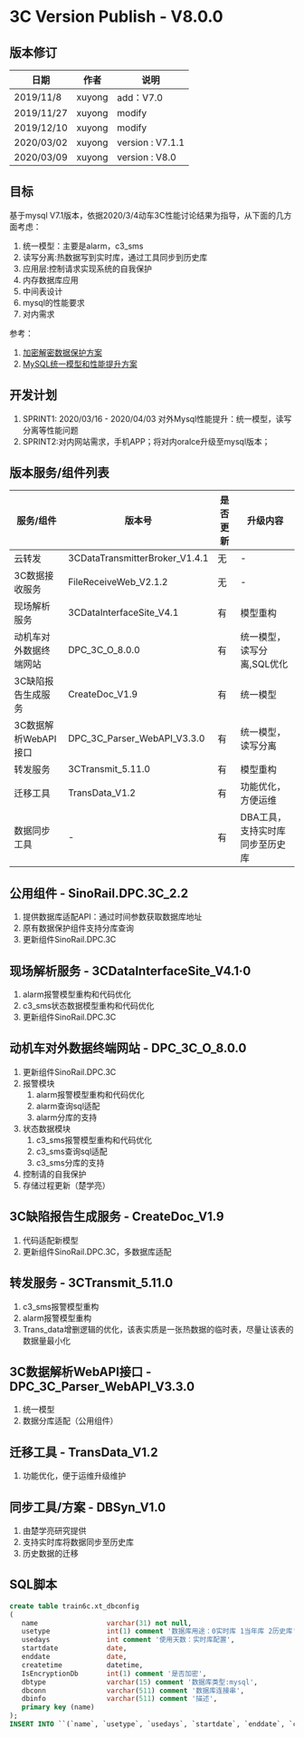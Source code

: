 3C Version Publish - V8.0.0
=================
  
版本修订
-----------------------------------

日期 | 作者 |  说明
-|-|-
2019/11/8|xuyong| add：V7.0
2019/11/27|xuyong| modify
2019/12/10|xuyong| modify
2020/03/02|xuyong| version : V7.1.1
2020/03/09|xuyong| version : V8.0

目标
-----------------------------------

基于mysql V7.1版本，依据2020/3/4动车3C性能讨论结果为指导，从下面的几方面考虑：

1. 统一模型：主要是alarm，c3_sms
2. 读写分离:热数据写到实时库，通过工具同步到历史库
3. 应用层:控制请求实现系统的自我保护
4. 内存数据库应用
5. 中间表设计
6. mysql的性能要求
7. 对内需求

参考：

1. [加密解密数据保护方案](../OutNext/数据安全加密和解密详细设计.md)  
2. [MySQL统一模型和性能提升方案](../OutNext/MySQL统一模型解决方案.md)  

开发计划
-----------------------------------

1. SPRINT1: 2020/03/16 - 2020/04/03 对外Mysql性能提升：统一模型，读写分离等性能问题
2. SPRINT2:对内网站需求，手机APP；将对内oralce升级至mysql版本；

版本服务/组件列表
-----------------------------------
  
服务/组件 | 版本号 |  是否更新 |升级内容
-|-|-|-
 云转发| 3CDataTransmitterBroker_V1.4.1 | 无 |-
 3C数据接收服务| FileReceiveWeb_V2.1.2 | 无 |-
 现场解析服务| 3CDataInterfaceSite_V4.1 | 有 |模型重构
 动机车对外数据终端网站| DPC_3C_O_8.0.0 | 有 |统一模型，读写分离,SQL优化
 3C缺陷报告生成服务| CreateDoc_V1.9 | 有 |统一模型
 3C数据解析WebAPI接口| DPC_3C_Parser_WebAPI_V3.3.0 | 有|统一模型，读写分离
 转发服务| 3CTransmit_5.11.0 | 有 |模型重构
 迁移工具| TransData_V1.2 | 有 |功能优化，方便运维
 数据同步工具| - | 有 |DBA工具，支持实时库同步至历史库

公用组件 - SinoRail.DPC.3C_2.2
-----------------------------------

1. 提供数据库适配API：通过时间参数获取数据库地址
2. 原有数据保护组件支持分库查询
3. 更新组件SinoRail.DPC.3C

现场解析服务 - 3CDataInterfaceSite_V4.1·0
-----------------------------------

1. alarm报警模型重构和代码优化
2. c3_sms状态数据模型重构和代码优化
3. 更新组件SinoRail.DPC.3C

动机车对外数据终端网站 - DPC_3C_O_8.0.0
-----------------------------------

1. 更新组件SinoRail.DPC.3C
2. 报警模块
    1. alarm报警模型重构和代码优化
    2. alarm查询sql适配
    3. alarm分库的支持
3. 状态数据模块
    1. c3_sms报警模型重构和代码优化
    2. c3_sms查询sql适配
    3. c3_sms分库的支持
4. 控制请的自我保护
5. 存储过程更新（楚学亮）

3C缺陷报告生成服务 - CreateDoc_V1.9
-----------------------------------

1. 代码适配新模型
2. 更新组件SinoRail.DPC.3C，多数据库适配

转发服务 - 3CTransmit_5.11.0
-----------------------------------

1. c3_sms报警模型重构
2. alarm报警模型重构
3. Trans_data增删逻辑的优化，该表实质是一张热数据的临时表，尽量让该表的数据量最小化

3C数据解析WebAPI接口 - DPC_3C_Parser_WebAPI_V3.3.0
-----------------------------------

1. 统一模型
2. 数据分库适配（公用组件）

迁移工具 - TransData_V1.2
-----------------------------------

1. 功能优化，便于运维升级维护

同步工具/方案 - DBSyn_V1.0
-----------------------------------

1. 由楚学亮研究提供
2. 支持实时库将数据同步至历史库
3. 历史数据的迁移

SQL脚本
-----------------------------------

```sql
create table train6c.xt_dbconfig
(
   name                 varchar(31) not null,
   usetype              int(1) comment '数据库用途：0实时库 1当年库 2历史库',
   usedays              int comment '使用天数：实时库配置',
   startdate            date,
   enddate              date,
   createtime           datetime,
   IsEncryptionDb       int(1) comment '是否加密',
   dbtype               varchar(15) comment '数据库类型:mysql',
   dbconn               varchar(511) comment '数据库连接串',
   dbinfo               varchar(511) comment '描述',
   primary key (name)
);
INSERT INTO ``(`name`, `usetype`, `usedays`, `startdate`, `enddate`, `createtime`, `IsEncryptionDb`, `dbtype`, `dbconn`, `dbinfo`) VALUES ('default_db', 0, 366000, NULL, '2040-03-12', '2020-03-12 13:18:17', 0, 'mysql', 'Database=train6c;Data Source=10.2.2.169;User Id=root;Password=123456Aa;CharSet=utf8;port=3306', '实时库');
```
